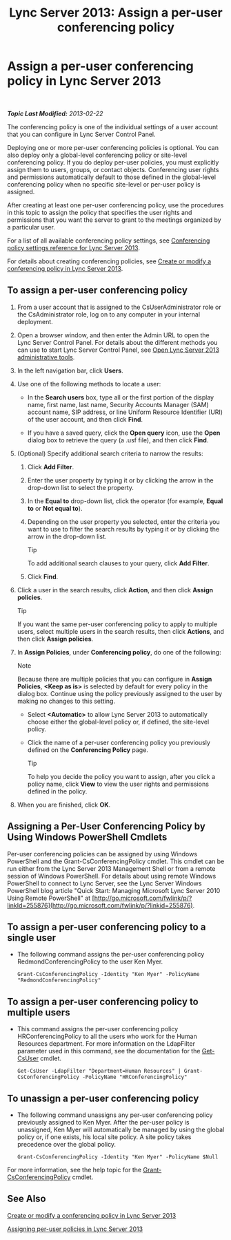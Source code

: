 ﻿---
title: 'Lync Server 2013: Assign a per-user conferencing policy'
TOCTitle: Assign a per-user conferencing policy
ms:assetid: 72f12c72-65f7-44fe-ab81-0f57cb2f87d1
ms:mtpsurl: https://technet.microsoft.com/en-us/library/Gg521015(v=OCS.15)
ms:contentKeyID: 48184475
ms.date: 07/23/2014
mtps_version: v=OCS.15
---

<div data-xmlns="http://www.w3.org/1999/xhtml">

<div class="topic" data-xmlns="http://www.w3.org/1999/xhtml" data-msxsl="urn:schemas-microsoft-com:xslt" data-cs="http://msdn.microsoft.com/en-us/">

<div data-asp="http://msdn2.microsoft.com/asp">

# Assign a per-user conferencing policy in Lync Server 2013

</div>

<div id="mainSection">

<div id="mainBody">

<span> </span>

_**Topic Last Modified:** 2013-02-22_

The conferencing policy is one of the individual settings of a user account that you can configure in Lync Server Control Panel.

Deploying one or more per-user conferencing policies is optional. You can also deploy only a global-level conferencing policy or site-level conferencing policy. If you do deploy per-user policies, you must explicitly assign them to users, groups, or contact objects. Conferencing user rights and permissions automatically default to those defined in the global-level conferencing policy when no specific site-level or per-user policy is assigned.

After creating at least one per-user conferencing policy, use the procedures in this topic to assign the policy that specifies the user rights and permissions that you want the server to grant to the meetings organized by a particular user.

For a list of all available conferencing policy settings, see [Conferencing policy settings reference for Lync Server 2013](lync-server-2013-conferencing-policy-settings-reference.md).

For details about creating conferencing policies, see [Create or modify a conferencing policy in Lync Server 2013](lync-server-2013-create-or-modify-a-conferencing-policy.md).

<div>

## To assign a per-user conferencing policy

1.  From a user account that is assigned to the CsUserAdministrator role or the CsAdministrator role, log on to any computer in your internal deployment.

2.  Open a browser window, and then enter the Admin URL to open the Lync Server Control Panel. For details about the different methods you can use to start Lync Server Control Panel, see [Open Lync Server 2013 administrative tools](lync-server-2013-open-lync-server-administrative-tools.md).

3.  In the left navigation bar, click **Users**.

4.  Use one of the following methods to locate a user:
    
      - In the **Search users** box, type all or the first portion of the display name, first name, last name, Security Accounts Manager (SAM) account name, SIP address, or line Uniform Resource Identifier (URI) of the user account, and then click **Find**.
    
      - If you have a saved query, click the **Open query** icon, use the **Open** dialog box to retrieve the query (a .usf file), and then click **Find**.

5.  (Optional) Specify additional search criteria to narrow the results:
    
    1.  Click **Add Filter**.
    
    2.  Enter the user property by typing it or by clicking the arrow in the drop-down list to select the property.
    
    3.  In the **Equal to** drop-down list, click the operator (for example, **Equal to** or **Not equal to**).
    
    4.  Depending on the user property you selected, enter the criteria you want to use to filter the search results by typing it or by clicking the arrow in the drop-down list.
        
        <div>
        

        > [!TIP]
        > To add additional search clauses to your query, click <STRONG>Add Filter</STRONG>.

        
        </div>
    
    5.  Click **Find**.

6.  Click a user in the search results, click **Action**, and then click **Assign policies**.
    
    <div>
    

    > [!TIP]
    > If you want the same per-user conferencing policy to apply to multiple users, select multiple users in the search results, then click <STRONG>Actions</STRONG>, and then click <STRONG>Assign policies</STRONG>.

    
    </div>

7.  In **Assign Policies**, under **Conferencing policy**, do one of the following:
    
    <div>
    

    > [!NOTE]
    > Because there are multiple policies that you can configure in <STRONG>Assign Policies</STRONG>, <STRONG>&lt;Keep as is&gt;</STRONG> is selected by default for every policy in the dialog box. Continue using the policy previously assigned to the user by making no changes to this setting.

    
    </div>
    
      - Select **\<Automatic\>** to allow Lync Server 2013 to automatically choose either the global-level policy or, if defined, the site-level policy.
    
      - Click the name of a per-user conferencing policy you previously defined on the **Conferencing Policy** page.
        
        <div>
        

        > [!TIP]
        > To help you decide the policy you want to assign, after you click a policy name, click <STRONG>View</STRONG> to view the user rights and permissions defined in the policy.

        
        </div>

8.  When you are finished, click **OK**.

</div>

<div>

## Assigning a Per-User Conferencing Policy by Using Windows PowerShell Cmdlets

Per-user conferencing policies can be assigned by using Windows PowerShell and the Grant-CsConferencingPolicy cmdlet. This cmdlet can be run either from the Lync Server 2013 Management Shell or from a remote session of Windows PowerShell. For details about using remote Windows PowerShell to connect to Lync Server, see the Lync Server Windows PowerShell blog article "Quick Start: Managing Microsoft Lync Server 2010 Using Remote PowerShell" at [http://go.microsoft.com/fwlink/p/?linkId=255876](http://go.microsoft.com/fwlink/p/?linkid=255876).

<div>

## To assign a per-user conferencing policy to a single user

  - The following command assigns the per-user conferencing policy RedmondConferencingPolicy to the user Ken Myer.
    
        Grant-CsConferencingPolicy -Identity "Ken Myer" -PolicyName "RedmondConferencingPolicy"

</div>

<div>

## To assign a per-user conferencing policy to multiple users

  - This command assigns the per-user conferencing policy HRConferencingPolicy to all the users who work for the Human Resources department. For more information on the LdapFilter parameter used in this command, see the documentation for the [Get-CsUser](get-csuser.md) cmdlet.
    
        Get-CsUser -LdapFilter "Department=Human Resources" | Grant-CsConferencingPolicy -PolicyName "HRConferencingPolicy"

</div>

<div>

## To unassign a per-user conferencing policy

  - The following command unassigns any per-user conferencing policy previously assigned to Ken Myer. After the per-user policy is unassigned, Ken Myer will automatically be managed by using the global policy or, if one exists, his local site policy. A site policy takes precedence over the global policy.
    
        Grant-CsConferencingPolicy -Identity "Ken Myer" -PolicyName $Null

</div>

For more information, see the help topic for the [Grant-CsConferencingPolicy](grant-csconferencingpolicy.md) cmdlet.

</div>

<div>

## See Also


[Create or modify a conferencing policy in Lync Server 2013](lync-server-2013-create-or-modify-a-conferencing-policy.md)  


[Assigning per-user policies in Lync Server 2013](lync-server-2013-assigning-per-user-policies.md)  
  

</div>

</div>

<span> </span>

</div>

</div>

</div>

